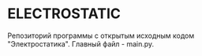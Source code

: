 # ELECTROSTATIC
Репозиторий программы с открытым исходным кодом "Электростатика".
Главный файл - main.py.
